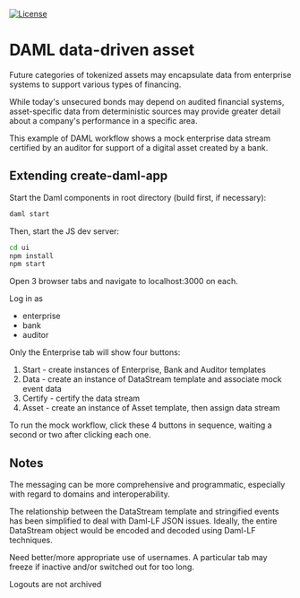 [![License](https://img.shields.io/badge/License-Apache%202.0-blue.svg)](https://github.com/digital-asset/daml/blob/main/LICENSE)

# DAML data-driven asset

Future categories of tokenized assets may encapsulate data from enterprise systems to support various types of financing.

While today's unsecured bonds may depend on audited financial systems, asset-specific data from deterministic sources may provide greater detail about a company's performance in a specific area.

This example of DAML workflow shows a mock enterprise data stream certified by an auditor for support of a digital asset created by a bank.  

## Extending create-daml-app

Start the Daml components in root directory (build first, if necessary):

```bash
daml start
```

Then, start the JS dev server:

```bash
cd ui
npm install
npm start
```

Open 3 browser tabs and navigate to localhost:3000 on each.

Log in as 
- enterprise
- bank
- auditor

Only the Enterprise tab will show four buttons: 

1) Start - create instances of Enterprise, Bank and Auditor templates
2) Data - create an instance of DataStream template and associate mock event data
3) Certify - certify the data stream
4) Asset - create an instance of Asset template, then assign data stream


To run the mock workflow, click these 4 buttons in sequence, waiting a second or two after clicking each one.

## Notes

The messaging can be more comprehensive and programmatic, especially with regard to domains and interoperability.

The relationship between the DataStream template and stringified events has been simplified to deal with Daml-LF JSON issues. Ideally, the entire DataStream object would be encoded and decoded using Daml-LF techniques.

Need better/more appropriate use of usernames.
A particular tab may freeze if inactive and/or switched out for too long.

Logouts are not archived



